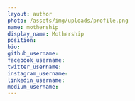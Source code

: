 ```yaml
---
layout: author
photo: /assets/img/uploads/profile.png
name: mothership	
display_name: Mothership
position: 
bio: 
github_username: 
facebook_username: 
twitter_username: 
instagram_username: 
linkedin_username: 
medium_username: 
---
```


